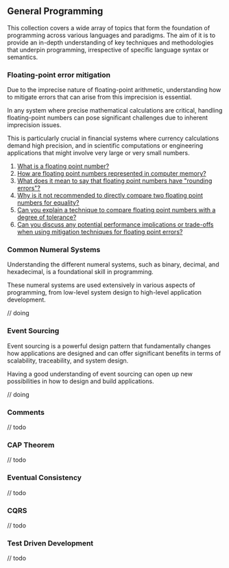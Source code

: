 ## General Programming

This collection covers a wide array of topics that form the foundation of
programming across various languages and paradigms. The aim of it is to provide
an in-depth understanding of key techniques and methodologies that underpin
programming, irrespective of specific language syntax or semantics.

### Floating-point error mitigation

Due to the imprecise nature of floating-point arithmetic, understanding how to
mitigate errors that can arise from this imprecision is essential.

In any system where precise mathematical calculations are critical, handling
floating-point numbers can pose significant challenges due to inherent
imprecision issues.

This is particularly crucial in financial systems where currency calculations
demand high precision, and in scientific computations or engineering
applications that might involve very large or very small numbers.

1. [What is a floating point number?](/general/repository/float.md)
2. [How are floating point numbers represented in computer memory?](/general/repository/float-in-memory.md)
3. [What does it mean to say that floating point numbers have "rounding errors"?](/general/repository/float-rounding-error.md)
4. [Why is it not recommended to directly compare two floating point numbers for equality?](/general/repository/float-equality.md)
5. [Can you explain a technique to compare floating point numbers with a degree of tolerance?](/general/repository/float-tolerance.md)
6. [Can you discuss any potential performance implications or trade-offs when using mitigation techniques for floating point errors?](/general/repository/float-mitigation-pitfalls.md)

### Common Numeral Systems

Understanding the different numeral systems, such as binary, decimal, and
hexadecimal, is a foundational skill in programming.

These numeral systems are used extensively in various aspects of programming,
from low-level system design to high-level application development.

// doing

### Event Sourcing

Event sourcing is a powerful design pattern that fundamentally changes how
applications are designed and can offer significant benefits in terms of
scalability, traceability, and system design.

Having a good understanding of event sourcing can open up new possibilities in
how to design and build applications.

// doing

### Comments

// todo

### CAP Theorem

// todo

### Eventual Consistency

// todo

### CQRS

// todo

### Test Driven Development

// todo
